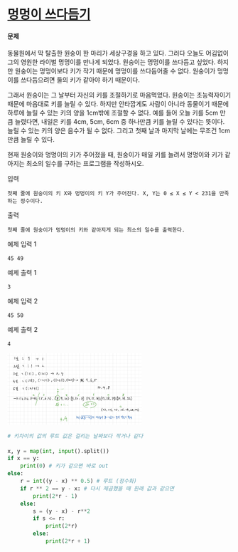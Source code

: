 # [멍멍이 쓰다듬기](https://www.acmicpc.net/problem/1669)

#### 문제
동물원에서 막 탈출한 원숭이 한 마리가 세상구경을 하고 있다. 그러다 오늘도 어김없이 그의 영원한 라이벌 멍멍이를 만나게 되었다. 원숭이는 멍멍이를 쓰다듬고 싶었다. 하지만 원숭이는 멍멍이보다 키가 작기 때문에 멍멍이를 쓰다듬어줄 수 없다. 원숭이가 멍멍이를 쓰다듬으려면 둘의 키가 같아야 하기 때문이다.

그래서 원숭이는 그 날부터 자신의 키를 조절하기로 마음먹었다. 원숭이는 초능력자이기 때문에 마음대로 키를 늘릴 수 있다. 하지만 안타깝게도 사람이 아니라 동물이기 때문에 하루에 늘릴 수 있는 키의 양을 1cm밖에 조절할 수 없다. 예를 들어 오늘 키를 5cm 만큼 늘렸다면, 내일은 키를 4cm, 5cm, 6cm 중 하나만큼 키를 늘릴 수 있다는 뜻이다. 늘릴 수 있는 키의 양은 음수가 될 수 없다. 그리고 첫째 날과 마지막 날에는 무조건 1cm 만큼 늘릴 수 있다.

현재 원숭이와 멍멍이의 키가 주어졌을 때, 원숭이가 매일 키를 늘려서 멍멍이와 키가 같아지는 최소의 일수를 구하는 프로그램을 작성하시오.


입력

    첫째 줄에 원숭이의 키 X와 멍멍이의 키 Y가 주어진다. X, Y는 0 ≤ X ≤ Y < 231을 만족하는 정수이다.

출력

    첫째 줄에 원숭이가 멍멍이의 키와 같아지게 되는 최소의 일수를 출력한다.

예제 입력 1 

    45 49

예제 출력 1 

    3

예제 입력 2 

    45 50

예제 출력 2 

    4

<img src="./img/1669.jpg" width="60%">

```python
# 키차이의 값의 루트 값은 걸리는 날짜보다 작거나 같다

x, y = map(int, input().split())
if x == y:
    print(0) # 키가 같으면 바로 out
else:
    r = int((y - x) ** 0.5) # 루트 (정수화)
    if r ** 2 == y - x: # 다시 제곱했을 때 원래 값과 같으면
        print(2*r - 1) 
    else:
        s = (y - x) - r**2
        if s <= r:
            print(2*r)
        else:
            print(2*r + 1)
```